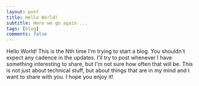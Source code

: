 ```yaml
---
layout: post
title: Hello World!
subtitle: Here we go again ...
tags: [blog]
comments: false
---
```


Hello World!
This is the Nth time I'm trying to start a blog. You shouldn't expect any cadence in the updates. I'll try to post whenever I have something interesting to share, but I'm not sure how often that will be. This is not just about technical stuff, but about things that are in my mind and I want to share with you. I hope you enjoy it!